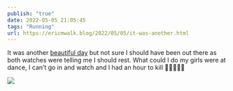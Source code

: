 ```yaml
---
publish: "true"
date: 2022-05-05 21:05:45
tags: "Running"
url: https://ericmwalk.blog/2022/05/05/it-was-another.html
---
```


It was another [beautiful day](http://www.strava.com/activities/7094706499) but not sure I should have been out there as both watches were telling me I should rest. What could I do my girls were at dance, I can’t go in and watch and I had an hour to kill 🤷‍♂️🏃🏻‍♂️


![](https://ericmwalk.blog/uploads/2022/1e632e5114.jpg)